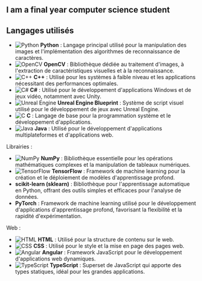 ## I am a final year computer science student
<!--
![Python](https://img.shields.io/badge/Python-3.9-blue?style=for-the-badge&logo=python&logoColor=white)
![NumPy](https://img.shields.io/badge/NumPy-1.21.0-blue?style=for-the-badge&logo=numpy)
![OpenCV](https://img.shields.io/badge/OpenCV-4.5.1-green?style=for-the-badge&logo=opencv&logoColor=white) 

Le projet utilise principalement les langages et bibliothèques suivants : -->

## Langages utilisés

- ![Python](https://img.icons8.com/color/48/000000/python.png) **Python** : Langage principal utilisé pour la manipulation des images et l'implémentation des algorithmes de reconnaissance de caractères.
- ![OpenCV](https://img.icons8.com/color/48/000000/opencv.png) **OpenCV** : Bibliothèque dédiée au traitement d'images, à l'extraction de caractéristiques visuelles et à la reconnaissance.
- ![C++](https://img.icons8.com/color/48/000000/c-plus-plus-logo.png) **C++** : Utilisé pour les systèmes à faible niveau et les applications nécessitant des performances optimales.
- ![C#](https://img.icons8.com/color/48/000000/c-sharp-logo.png) **C#** : Utilisé pour le développement d'applications Windows et de jeux vidéo, notamment avec Unity.
- ![Unreal Engine](https://img.icons8.com/color/48/000000/unreal-engine.png) **Unreal Engine Blueprint** : Système de script visuel utilisé pour le développement de jeux avec Unreal Engine.
- ![C](https://img.icons8.com/color/48/000000/c-programming.png) **C** : Langage de base pour la programmation système et le développement d'applications.
- ![Java](https://img.icons8.com/color/48/000000/java-coffee-cup-logo.png) **Java** : Utilisé pour le développement d'applications multiplateformes et d'applications web.

Librairies :

- ![NumPy](https://img.icons8.com/color/48/000000/numpy.png) **NumPy** : Bibliothèque essentielle pour les opérations mathématiques complexes et la manipulation de tableaux numériques.
- ![TensorFlow](https://img.icons8.com/color/48/000000/tensorflow.png) **TensorFlow** : Framework de machine learning pour la création et le déploiement de modèles d'apprentissage profond.
- **scikit-learn (sklearn)** : Bibliothèque pour l'apprentissage automatique en Python, offrant des outils simples et efficaces pour l'analyse de données.
- **PyTorch** : Framework de machine learning utilisé pour le développement d'applications d'apprentissage profond, favorisant la flexibilité et la rapidité d'expérimentation.

Web :

- ![HTML](https://img.icons8.com/color/48/000000/html-5.png) **HTML** : Utilisé pour la structure de contenu sur le web.
- ![CSS](https://img.icons8.com/color/48/000000/css3.png) **CSS** : Utilisé pour le style et la mise en page des pages web.
- ![Angular](https://img.icons8.com/color/48/000000/angularjs.png) **Angular** : Framework JavaScript pour le développement d'applications web dynamiques.
- ![TypeScript](https://img.icons8.com/color/48/000000/typescript.png) **TypeScript** : Superset de JavaScript qui apporte des types statiques, idéal pour les grandes applications.

<!--
### Répartition des langages

![Top Langages](https://github-readme-stats.vercel.app/api/top-langs/?username=zatmax&layout=compact)--!>


